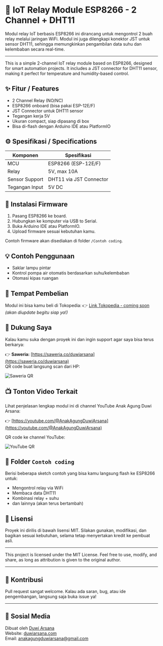 # 🔌 IoT Relay Module ESP8266 - 2 Channel + DHT11

Modul relay IoT berbasis ESP8266 ini dirancang untuk mengontrol 2 buah relay melalui jaringan WiFi. Modul ini juga dilengkapi konektor JST untuk sensor DHT11, sehingga memungkinkan pengambilan data suhu dan kelembaban secara real-time.

---

This is a simple 2-channel IoT relay module based on ESP8266, designed for smart automation projects. It includes a JST connector for DHT11 sensor, making it perfect for temperature and humidity-based control.

## ✨ Fitur / Features

- 2 Channel Relay (NO/NC)
- ESP8266 onboard (bisa pakai ESP-12E/F)
- JST Connector untuk DHT11 sensor
- Tegangan kerja 5V
- Ukuran compact, siap dipasang di box
- Bisa di-flash dengan Arduino IDE atau PlatformIO

## ⚙️ Spesifikasi / Specifications

| Komponen       | Spesifikasi              |
|----------------|--------------------------|
| MCU            | ESP8266 (ESP-12E/F)      |
| Relay          | 5V, max 10A              |
| Sensor Support | DHT11 via JST Connector  |
| Tegangan Input | 5V DC                    |

## 🔧 Instalasi Firmware

1. Pasang ESP8266 ke board.
2. Hubungkan ke komputer via USB to Serial.
3. Buka Arduino IDE atau PlatformIO.
4. Upload firmware sesuai kebutuhan kamu.

Contoh firmware akan disediakan di folder `/Contoh coding`.

## 💡 Contoh Penggunaan

- Saklar lampu pintar
- Kontrol pompa air otomatis berdasarkan suhu/kelembaban
- Otomasi kipas ruangan

## 🛒 Tempat Pembelian

Modul ini bisa kamu beli di Tokopedia:
👉 [Link Tokopedia - coming soon](https://tokopedia.com) *(akan diupdate begitu siap ya!)*

## 🙌 Dukung Saya

Kalau kamu suka dengan proyek ini dan ingin support agar saya bisa terus berkarya:

👉 **Saweria:** [https://saweria.co/duwiarsana](https://saweria.co/duwiarsana)  
QR code buat langsung scan dari HP:

<p align="left">
  <img src="https://api.qrserver.com/v1/create-qr-code/?size=160x160&data=https://saweria.co/duwiarsana" alt="Saweria QR">
</p>

## 📺 Tonton Video Terkait

Lihat penjelasan lengkap modul ini di channel YouTube Anak Agung Duwi Arsana:

👉 [https://youtube.com/@AnakAgungDuwiArsana](https://youtube.com/@AnakAgungDuwiArsana)

QR code ke channel YouTube:

<p align="left">
  <img src="https://api.qrserver.com/v1/create-qr-code/?size=160x160&data=https://youtube.com/@AnakAgungDuwiArsana" alt="YouTube QR">
</p>

## 📁 Folder `Contoh coding`

Berisi beberapa sketch contoh yang bisa kamu langsung flash ke ESP8266 untuk:
- Mengontrol relay via WiFi
- Membaca data DHT11
- Kombinasi relay + suhu
- dan lainnya (akan terus bertambah)

## 📄 Lisensi

Proyek ini dirilis di bawah lisensi MIT. Silakan gunakan, modifikasi, dan bagikan sesuai kebutuhan, selama tetap menyertakan kredit ke pembuat asli.

---

This project is licensed under the MIT License. Feel free to use, modify, and share, as long as attribution is given to the original author.

---

## 🧠 Kontribusi

Pull request sangat welcome. Kalau ada saran, bug, atau ide pengembangan, langsung saja buka issue ya!

---

## 📱 Sosial Media

Dibuat oleh [Duwi Arsana](https://youtube.com/@AnakAgungDuwiArsana)  
Website: [duwiarsana.com](https://duwiarsana.com)  
Email: anakagungduwiarsana@gmail.com
